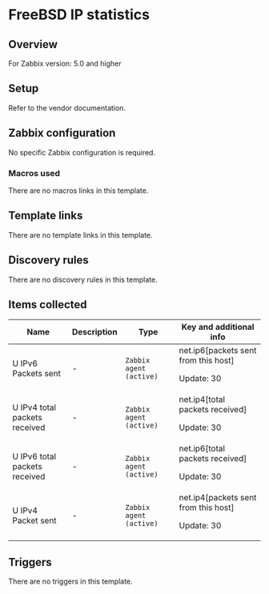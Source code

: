 # FreeBSD IP statistics

## Overview

For Zabbix version: 5.0 and higher

## Setup

Refer to the vendor documentation.

## Zabbix configuration

No specific Zabbix configuration is required.

### Macros used

There are no macros links in this template.

## Template links

There are no template links in this template.

## Discovery rules

There are no discovery rules in this template.

## Items collected

|Name|Description|Type|Key and additional info|
|----|-----------|----|----|
|U IPv6 Packets sent|<p>-</p>|`Zabbix agent (active)`|net.ip6[packets sent from this host]<p>Update: 30</p>|
|U IPv4 total packets received|<p>-</p>|`Zabbix agent (active)`|net.ip4[total packets received]<p>Update: 30</p>|
|U IPv6 total packets received|<p>-</p>|`Zabbix agent (active)`|net.ip6[total packets received]<p>Update: 30</p>|
|U IPv4 Packet sent|<p>-</p>|`Zabbix agent (active)`|net.ip4[packets sent from this host]<p>Update: 30</p>|
## Triggers

There are no triggers in this template.

